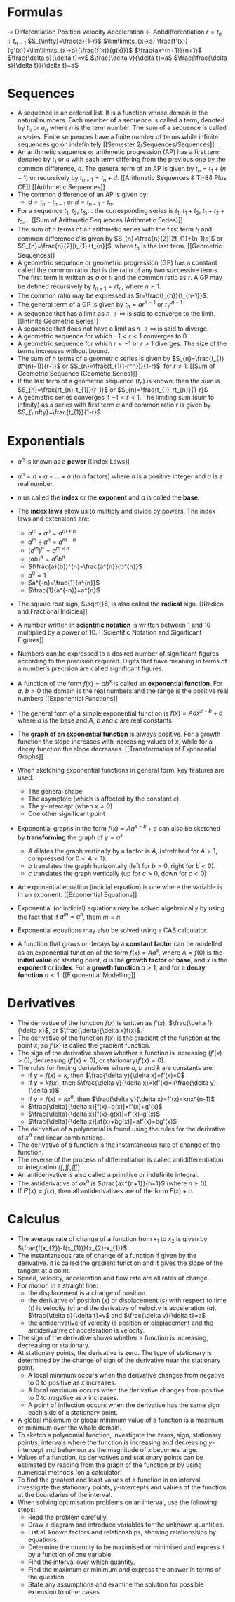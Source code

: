 # Formulas
→ Differentiation
Position Velocity Acceleration
← Antidifferentiation
$r=t_{n}\div t_{n-1}$
$S_{\infty}=\frac{a}{1-r}$
$\lim\limits_{x→a} \frac{f'(x)}{g'(x)}=\lim\limits_{x→a}{\frac{f(x)}{g(x)}}$
$\frac{ax^{n+1}}{n+1}$
$\frac{\delta s}{\delta t}=v$
$\frac{\delta v}{\delta t}=a$
$\frac{\frac{\delta s}{\delta t}}{\delta t}=a$
# Sequences
- A sequence is an ordered list. It is a function whose domain is the natural numbers. Each member of a sequence is called a term, denoted by $t_{n}$ or $a_{n}$ where $n$ is the term number. The sum of a sequence is called a series. Finite sequences have a finite number of terms while infinite sequences go on indefinitely [[Semester 2/Sequences/Sequences]]
- An arithmetic sequence or arithmetic progression (AP) has a first term denoted by $t_{1}$ or $a$ with each term differing from the previous one by the common difference, $d$. The general term of an AP is given by $t_{n}=t_{1}+(n-1)$ or recursively by $t_{n+1}=t_{n}+d$. [[Arithmetic Sequences & TI-84 Plus CE]] [[Arithmetic Sequences]]
- The common difference of an AP is given by:
	- $d=t_{n}-t_{n-1}$ or $d=t_{n+1}-t_{n}$.
- For a sequence $t_{1}$, $t_{2}$, $t_{3}$,… the corresponding series is $t_{1}$, $t_{1}+t_{2}$, $t_{1}+t_{2}+t_{3}$,… [[Sum of Arithmetic Sequences (Arithmetic Series)]]
- The sum of $n$ terms of an arithmetic series with the first term $t_{1}$ and common difference $d$ is given by $S_{n}=\frac{n}{2}[2t_{1}+(n-1)d]$ or $S_{n}=\frac{n}{2}[t_{1}+t_{n}]$, where $t_{n}$ is the last term. [[Geometric Sequences]]
- A geometric sequence or geometric progression (GP) has a constant called the common ratio that is the ratio of any two successive terms. The first term is written as $a$ or $t_{1}$ and the common ratio as $r$. A GP may be defined recursively by $t_{n+1}=rt_{n}$, where $n \geq 1$.
- The common ratio may be expressed as $r=\frac{t_{n}}{t_{n-1}}$.
- The general term of a GP is given by $t_{n}=ar^{n-1}$ or $t_{1}r^{n-1}$
- A sequence that has a limit as $n\rightarrow\infty$ is said to converge to the limit. [[Infinite Geometric Series]]
- A sequence that does not have a limit as $n\rightarrow\infty$ is said to diverge.
- A geometric sequence for which $-1<r<1$ converges to 0
- A geometric sequence for which $r<-1$ or $r>1$ diverges. The size of the terms increases without bound.
- The sum of $n$ terms of a geometric series is given by $S_{n}=\frac{t_{1}(t^{n}-1)}{r-1}$ or $S_{n}=\frac{t_{1(1-r^n})}{1-r}$, for $r\neq 1$. [[Sum of Geometric Sequence (Geometic Series)]]
- If the last term of a geometric sequence ($t_{n}$) is known, then the sum is $S_{n}=\frac{rt_{n}-t_{1}}{r-1}$ or $S_{n}=\frac{t_{1}-rt_{n}}{1-r}$
- A geometric series converges if $-1<r<1$. The limiting sum (sum to infinity) as a series with first term $a$ and common ratio $r$ is given by $S_{\infty}=\frac{t_{1}}{1-r}$
# Exponentials 
- $a^{n}$ is known as a **power** [[Index Laws]]
- $a^{n}=a\times a\times...\times a$ (to $n$ factors) where $n$ is a positive integer and $a$ is a real number.
- $n$ us called the **index** or the **exponent** and $a$ is called the **base**.
- The **index laws** allow us to multiply and divide by powers. The index laws and extensions are:
	- $a^{m}\times a^{n}=a^{m+n}$
	- $a^{m}\div a^{n}=a^{m-n}$
	- $(a^{m})^{n}=a^{m\times n}$
	- $(ab)^{n}=a^{n}b^{n}$
	- $(\frac{a}{b})^{n}=\frac{a^{n}}{b^{n}}$
	- $a^{0}=1$
	- $a^{-n}=\frac{1}{a^{n}}$
	- $\frac{1}{a^{-n}}=a^{n}$
- The square root sign, $\sqrt{}$, is also called the **radical** sign. [[Radical and Fractional Indicies]]
- A number written in **scientific notation** is written between 1 and 10 multiplied by a power of 10. [[Scientific Notation and Significant Figures]]
- Numbers can be expressed to a desired number of significant figures according to the precision required. Digits that have meaning in terms of a number’s precision are called significant figures.
- A function of the form $f(x)=ab^{x}$ is called an **exponential function**. For $a$, $b > 0$ the domain is the real numbers and the range is the positive real numbers [[Exponential Functions]]
- The general form of a simple exponential function is
	$f(x) = Aax^{x+b}+c$
	where $a$ is the base and $A$, $b$ and $c$ are real constants
- The **graph of an exponential function** is always positive. For a growth function the slope increases with increasing values of $x$, while for a decay function the slope decreases. [[Transformatios of Exponential Graphs]]

- When sketching exponential functions in general form, key features are used:
	- The general shape
	- The asymptote (which is affected by the constant $c$).
	- The $y$-intercept (when $x\neq0$)
	- One other significant point
- Exponential graphs in the form $f(x)=Aa^{x+b}+c$ can also be sketched by **transforming** the graph of $y=a^{x}$
	- $A$ dilates the graph vertically by a factor is $A$, (stretched for $A>1$, compressed for $0<A<1$).
	- $b$ translates the graph horizontally (left for $b>0$, right for $b<0$).
	- $c$ translates the graph vertically (up for $c>0$, down for $c<0$)
- An exponential equation (indicial equation) is one where the variable is in an exponent. [[Exponential Equations]]
- Exponential (or indicial) equations may be solved algebraically by using the fact that if $a^{m}=a^{n}$, them $m=n$
- Exponential equations may also be solved using a CAS calculator.
- A function that grows or decays by a **constant factor** can be modelled as an exponential function of the form $f(x)=Aa^{x}$, where $A=f(0)$ is the **initial value** or starting point, $a$ is the **growth factor** or **base**, and $x$ is the **exponent** or **index**. For a **growth function** $a>1$, and for a **decay function** $a<1$. [[Exponential Modelling]]
# Derivatives 
- The derivative of the function $f(x)$ is written as $f'(x)$, $\frac{\delta f}{\delta x}$, or $\frac{\delta}{\delta x}f(x)$.
- The derivative of the function $f(x)$ is the gradient of the function at the point $x$, so $f'(x)$ is called the gradient function.
- The sign of the derivative shows whether a function is increasing $(f'(x)>0)$, decreasing $(f'(x)<0)$, or stationary$(f'(x)=0)$.
- The rules for finding derivatives where $a$, $b$ and $k$ are constants are:
	- If $y=f(x)=k$, then $\frac{\delta y}{\delta x}=f'(x)=0$
	- If $y=kf(x)$, then $\frac{\delta y}{\delta x}=kf'(x)=k\frac{\delta y}{\delta x}$
	- If $y=f(x)=kx^{n}$, then $\frac{\delta y}{\delta x}=f'(x)=knx^{n-1}$
	- $\frac{\delta}{\delta x}[f(x)+g(x)]=f'(x)+g'(x)$
	- $\frac{\delta}{\delta x}[f(x)-g(x)]=f'(x)-g'(x)$
	- $\frac{\delta}{\delta x}[af(x)+bg(x)]=af'(x)+bg'(x)$
- The derivative of a polynomial is found using the rules for the derivative of $x^{n}$ and linear combinations.
- The derivative of a function is the instantaneous rate of change of the function.
- The reverse of the process of differentiation is called antidifferentiation or integration ($\int, \iint, \iiint$).
- An antiderivative is also called a primitive or indefinite integral.
- The antiderivative of $ax^{n}$ is $\frac{ax^{n+1}}{n+1}$ (where $n\geq0$).
- If $F'(x)=f(x)$, then all antiderivatives are of the form $F(x)+c$.
# Calculus
- The average rate of change of a function from $x_{1}$ to $x_{2}$ is given by $\frac{f(x_{2})-f(x_{1})}{x_{2}-x_{1}}$.
- The instantaneous rate of change of a function if given by the derivative. it is called the gradient function and it gives the slope of the tangent at a point.
- Speed, velocity, acceleration and flow rate are all rates of change.
- For motion in a straight line:
	- the displacement is a change of position.
	- the derivative of position ($x$) or displacement ($s$) with respect to time ($t$) is velocity ($v$) and the derivative of velocity is acceleration ($a$).
	  $\frac{\delta s}{\delta t}=v$ and $\frac{\delta v}{\delta t}=a$
	- the antiderivative of velocity is position or displacement and the antiderivative of acceleration is velocity.
- The sign of the derivative shows whether a function is increasing, decreasing or stationary.
- At stationary points, the derivative is zero. The type of stationary is determined by the change of sign of the derivative near the stationary point.
	- A local minimum occurs when the derivative changes from negative to 0 to positive as $x$ increases.
	- A local maximum occurs when the derivative changes from positive to 0 to negative as $x$ increases.
	- A point of inflection occurs when the derivative has the same sign each side of a stationary point.
- A global maximum or global minimum value of a function is a maximum or minimum over the whole domain.
- To sketch a polynomial function, investigate the zeros, sign, stationary point/s, intervals where the function is increasing and decreasing $y$-intercept and behaviour as the magnitude of $x$ becomes large.
- Values of a function, its derivatives and stationary points can be estimated by reading from the graph of the function or by using numerical methods (on a calculator).
- To find the greatest and least values of a function in an interval, investigate the stationary points, $y$-intercepts and values of the function at the boundaries of the interval.
- When solving optimisation problems on an interval, use the following steps:
	- Read the problem carefully.
	- Draw a diagram and introduce variables for the unknown quantities.
	- List all known factors and relationships, showing relationships by equations.
	- Determine the quantity to be maximised or minimised and express it by a function of one variable.
	- Find the interval over which quantity.
	- Find the maximum or minimum and express the answer in terms of the question.
	- State any assumptions and examine the solution for possible extension to other cases.